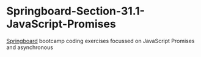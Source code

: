 # Springboard-Section-31.1-JavaScript-Promises  
[Springboard](www.springboard.com) bootcamp coding exercises focussed on JavaScript Promises and asynchronous
